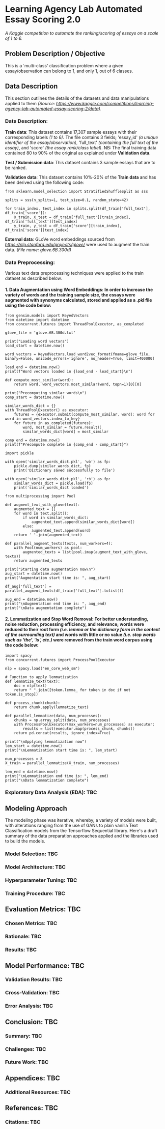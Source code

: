 # Learning Agency Lab Automated Essay Scoring 2.0

_A Kaggle competition to automate the ranking/scoring of essays on a scale of 1 to 6._

## Problem Description / Objective

This is a 'multi-class' classification problem where a given essay/observation can belong to 1, and only 1, out of 6 classes.

## Data Description

This section outlines the details of the datasets and data manipulations applied to them _(Source: https://www.kaggle.com/competitions/learning-agency-lab-automated-essay-scoring-2/data)_.

### Data Description:

**Train data**: This dataset contains 17,307 sample essays with their corresponding labels _(1 to 6)_. The file contains 3 fields; 'essay_id' _(a unique identifier of the essay/observation)_, 'full_text' _(containing the full text of the essay)_, and 'score' _(the essay rank/class label)_. NB: The final training data contained 80 to 90% of the original as explained under **Validation data**. 

**Test / Submission data**: This dataset contains 3 sample essays that are to be ranked.

**Validation data**: This dataset contains 10%-20% of the **Train data** and has been derived using the following code:

    from sklearn.model_selection import StratifiedShuffleSplit as sss

    splits = sss(n_splits=1, test_size=0.1, random_state=42)

    for train_index, test_index in splits.split(df_train['full_text'], df_train['score']):
        X_train, X_test = df_train['full_text'][train_index], df_train['full_text'][test_index]
        y_train, y_test = df_train['score'][train_index], df_train['score'][test_index]

**External data**: GLoVe word embeddings sourced from _https://nlp.stanford.edu/projects/glove/_ were used to augment the train data. _(File name: glove.6B.300d)_

### Data Preprocessing:

Various text data preprocessing techniques were applied to the train dataset as described below.

#### 1. Data Augmentation using Word Embeddings: In order to increase the variety of words and the training sample size, the essays were augmented with synonyms calculated, stored and applied as a .pkl file using the code below:

    from gensim.models import KeyedVectors
    from datetime import datetime
    from concurrent.futures import ThreadPoolExecutor, as_completed
    
    glove_file = 'glove.6B.300d.txt'
    
    print("Loading word vectors")
    load_start = datetime.now()
    
    word_vectors = KeyedVectors.load_word2vec_format(fname=glove_file, binary=False, unicode_errors='ignore', no_header=True, limit=400000)
    
    load_end = datetime.now()
    print(f"Word vectors loaded in {load_end - load_start}\n")    
    
    def compute_most_similar(word):
        return word, word_vectors.most_similar(word, topn=1)[0][0]
    
    print("Precomputing similar words\n")
    comp_start = datetime.now()
    
    similar_words_dict = {}
    with ThreadPoolExecutor() as executor:
        futures = {executor.submit(compute_most_similar, word): word for word in word_vectors.index_to_key}
        for future in as_completed(futures):
            word, most_similar = future.result()
            similar_words_dict[word] = most_similar
    
    comp_end = datetime.now()
    print(f"Precompute complete in {comp_end - comp_start}")
    
    import pickle
    
    with open('similar_words_dict.pkl', 'wb') as fp:
        pickle.dump(similar_words_dict, fp)
        print('Dictionary saved successfully to file')
    
    with open('similar_words_dict.pkl', 'rb') as fp:
        similar_words_dict = pickle.load(fp)
        print('similar_words_dict loaded')
        
    from multiprocessing import Pool
    
    def augment_text_with_glove(text):
        augmented_text = []
        for word in text.split():
            if word in similar_words_dict:
                augmented_text.append(similar_words_dict[word])
            else:
                augmented_text.append(word)
        return ' '.join(augmented_text)
    
    def parallel_augment_texts(texts, num_workers=4):
        with Pool(num_workers) as pool:
            augmented_texts = list(pool.imap(augment_text_with_glove, texts))
        return augmented_texts
    
    print("Starting data augmentation now\n")
    aug_start = datetime.now()
    print("Augmentation start time is: ", aug_start)
    
    df_aug['full_text'] = parallel_augment_texts(df_train['full_text'].tolist())
    
    aug_end = datetime.now()
    print("\nAugmentation end time is: ", aug_end)
    print("\nData augmentation complete")


#### 2. Lemmatization and Stop Word Removal: For better understanding, noise reduction, processing efficiency, and relevance; words were reduced to their root form _(i.e. lemma or the dictionary form in the context of the surrounding text)_ and words with little or no value _(i.e. stop words such as 'the', 'is', etc.)_ were removed from the train word corpus using the code below:

    import spacy
    from concurrent.futures import ProcessPoolExecutor
    
    nlp = spacy.load("en_core_web_sm")
    
    # Function to apply lemmatization
    def lemmatize_text(text):
        doc = nlp(text)
        return " ".join([token.lemma_ for token in doc if not token.is_stop])
    
    def process_chunk(chunk):
        return chunk.apply(lemmatize_text)
    
    def parallel_lemmatize(data, num_processes):
        chunks = np.array_split(data, num_processes)
        with ProcessPoolExecutor(max_workers=num_processes) as executor:
            results = list(executor.map(process_chunk, chunks))
        return pd.concat(results, ignore_index=True)
    
    print("\nApplying lemmatization now")
    lem_start = datetime.now()
    print("\nLemmatization start time is: ", lem_start)
    
    num_processes = 8
    X_train = parallel_lemmatize(X_train, num_processes)
    
    lem_end = datetime.now()
    print("\nLemmatization end time is: ", lem_end)
    print("\nData lemmatization complete")

### Exploratory Data Analysis (EDA): TBC

## Modeling Approach

The modeling phase was iterative, whereby, a variety of models were built, with alterations ranging from the use of GANs to plain vanilla Text Classification models from the Tensorflow Sequential library. Here's a draft summary of the data preparation approaches applied and the 
libraries used to build the models.

### Model Selection: TBC

### Model Architecture: TBC

### Hyperparameter Tuning: TBC

### Training Procedure: TBC
  

## Evaluation Metrics: TBC

### Chosen Metrics: TBC

### Rationale: TBC

### Results: TBC

## Model Performance: TBC

### Validation Results: TBC

### Cross-Validation: TBC

### Error Analysis: TBC

## Conclusion: TBC

### Summary: TBC

### Challenges: TBC

### Future Work: TBC

## Appendices: TBC

### Additional Resources: TBC

## References: TBC

### Citations: TBC


